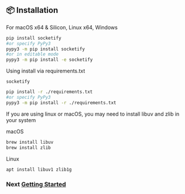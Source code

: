 ## 📦 Installation
For macOS x64 & Silicon, Linux x64, Windows

```bash
pip install socketify
#or specify PyPy3
pypy3 -m pip install socketify
#or in editable mode
pypy3 -m pip install -e socketify
```

Using install via requirements.txt
```text
socketify
```
```bash
pip install -r ./requirements.txt 
#or specify PyPy3
pypy3 -m pip install -r ./requirements.txt 
```

If you are using linux or macOS, you may need to install libuv and zlib in your system

macOS
```bash
brew install libuv
brew install zlib
```

Linux
```bash
apt install libuv1 zlib1g
```


### Next [Getting Started](getting-started.md)